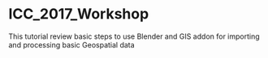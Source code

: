 # ICC_2017_Workshop
This tutorial review basic steps to use Blender and GIS addon for importing and processing basic Geospatial data
